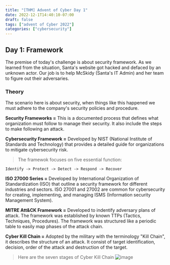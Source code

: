 ```yaml
---
title: "[THM] Advent of Cyber Day 1"
date: 2022-12-1T14:40:10-07:00
draft: false
tags: ["advent of Cyber 2022"]
categories: ["cybersecurity"]
---
```


## Day 1: Framework

The premise of today's challenge is about security framework. As we learned from the situation, Santa's website got hacked and defaced by an unknown actor. Our job is to help McSkidy (Santa's IT Admin) and her team to figure out their adversaries.

### Theory

The scenario here is about security, when things like this happened we must adhere to the company's security policies and procedure.

**Security Frameworks =** This is a documented process that defines what organization must follow to manage their security. It also include the steps to make following an attack.

**Cybersecurity Framework =** Developed by NIST (National Institute of Standards and Technology) that provides a detailed guide for organizations to mitigate cybersecurity risk.

> The framewok focuses on five essential function:
```
Identify -> Protect -> Detect -> Respond -> Recover
```
**ISO 27000 Series =** Developed by International Organization of Standardization (ISO) that outline a security framework for different industries and sectors. ISO 27001 and 27002 are common for cybersecurity for creating, implementing, and managing ISMS (Information security Management System).

**MITRE Att&CK Framework =** Developed to indentify adversary plans of attack. The framework was established by known TTPs (Tactics, Techniques, Procedures). The framework was structured like a periodic table to easily map phases of the attack chain.

**Cyber Kill Chain =** Adopted by the military with the terminology "Kill Chain", it describes the structure of an attack. It consist of target identification, decision, order of the attack and destruction of the target.

> Here are the seven stages of Cyber Kill Chain
 ![image](cyber_kill_chain.png)






